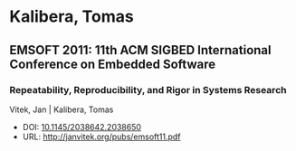 # Kalibera, Tomas

## EMSOFT 2011: 11th ACM SIGBED International Conference on Embedded Software

### Repeatability, Reproducibility, and Rigor in Systems Research
Vitek, Jan | Kalibera, Tomas
* DOI: [10.1145/2038642.2038650](https://doi.org/10.1145/2038642.2038650)
* URL: <http://janvitek.org/pubs/emsoft11.pdf>

